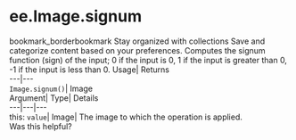  
#  ee.Image.signum 
bookmark_borderbookmark Stay organized with collections  Save and categorize content based on your preferences.
Computes the signum function (sign) of the input; 0 if the input is 0, 1 if the input is greater than 0, -1 if the input is less than 0. 
Usage| Returns  
---|---  
`Image.signum()`| Image  
Argument| Type| Details  
---|---|---  
this: `value`| Image| The image to which the operation is applied.  
Was this helpful?
